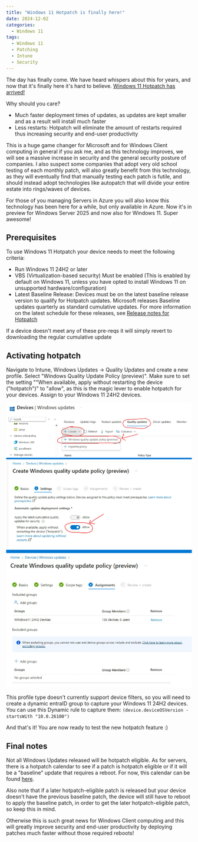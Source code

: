 ```yaml
---
title: "Windows 11 Hotpatch is finally here!"
date: 2024-12-02
categories:
  - Windows 11
tags:
  - Windows 11
  - Patching
  - Intune
  - Security
---
```


The day has finally come. We have heard whispers about this for years, and now that it's finally here it's hard to believe. [Windows 11 Hotpatch has arrived!](https://support.microsoft.com/en-us/topic/release-notes-for-hotpatch-public-preview-on-windows-11-version-24h2-enterprise-clients-c117ee02-fd35-4612-8ea9-949c5d0ba6d1)

Why should you care?

* Much faster deployment times of updates, as updates are kept smaller and as a result will install much faster
* Less restarts: Hotpatch will eliminate the amount of restarts required thus increasing security and end-user productivity

This is a huge game changer for Microsoft and for Windows Client computing in general if you ask me, and as this technology improves, we will see a massive increase in security and the general security posture of companies. I also suspect some companies that adopt very old school testing of each monthly patch, will also greatly benefit from this technology, as they will eventually find that manually testing each patch is futile, and should instead adopt technologies like autopatch that will divide your entire estate into rings/waves of devices.

For those of you managing Servers in Azure you will also know this technology has been here for a while, but only available in Azure. Now it's in preview for Windows Server 2025 and now also for Windows 11. Super awesome!

## Prerequisites

To use Windows 11 Hotpatch your device needs to meet the following criteria:

* Run Windows 11 24H2 or later
* VBS (Virtualization-based security) Must be enabled (This is enabled by default on Windows 11, unless you have opted to install Windows 11 on unsupported hardware/configuration)
* Latest Baseline Release: Devices must be on the latest baseline release version to qualify for Hotpatch updates. Microsoft releases Baseline updates quarterly as standard cumulative updates. For more information on the latest schedule for these releases, see [Release notes for Hotpatch](https://support.microsoft.com/en-us/topic/release-notes-for-hotpatch-in-azure-automanage-for-windows-server-2022-4e234525-5bd5-4171-9886-b475dabe0ce8?preview=true)

If a device doesn't meet any of these pre-reqs it will simply revert to downloading the regular cumulative update

## Activating hotpatch

Navigate to Intune, Windows Updates -> Quality Updates and create a new profile. Select "Windows Quality Update Policy (preview)". Make sure to set the setting ""When available, apply without restarting the device ("hotpatch")" to "allow", as this is the magic lever to enable hotpatch for your devices. Assign to your Windows 11 24H2 devices.

![HotpatchPolicy](/assets/images/2024-12-02-Hotpatch_ForWindows11/CreatePolicy-1.png?raw=true "Create hotpatch policy")
![HotpatchPolicy](/assets/images/2024-12-02-Hotpatch_ForWindows11/CreatePolicy-2.png?raw=true "Create hotpatch policy")
![HotpatchPolicy](/assets/images/2024-12-02-Hotpatch_ForWindows11/CreatePolicy-3.png?raw=true "Create hotpatch policy")

This profile type doesn't currently support device filters, so you will need to create a dynamic entraID group to capture your Windows 11 24H2 devices. You can use this Dynamic rule to capture them: `(device.deviceOSVersion -startsWith "10.0.26100")`

And that's it! You are now ready to test the new hotpatch feature :)

## Final notes

Not all Windows Updates released will be hotpatch eligible. As for servers, there is a hotpatch calendar to see if a patch is hotpatch eligible or if it will be a "baseline" update that requires a reboot. For now, this calendar can be found [here](https://support.microsoft.com/en-us/topic/release-notes-for-hotpatch-public-preview-on-windows-11-version-24h2-enterprise-clients-c117ee02-fd35-4612-8ea9-949c5d0ba6d1).

Also note that if a later hotpatch-eligible patch is released but your device doesn't have the previous baseline patch, the device will still have to reboot to apply the baseline patch, in order to get the later hotpatch-eligible patch, so keep this in mind.

Otherwise this is such great news for Windows Client computing and this will greatly improve security and end-user productivity by deploying patches much faster without those required reboots!